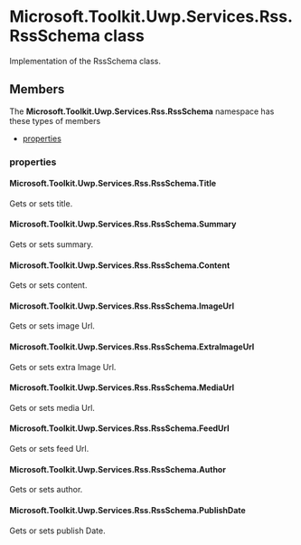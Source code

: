 
# Microsoft.Toolkit.Uwp.Services.Rss.RssSchema class

Implementation of the RssSchema class.

## Members

The **Microsoft.Toolkit.Uwp.Services.Rss.RssSchema** namespace has these types of members

* [properties](#properties)

### properties

#### Microsoft.Toolkit.Uwp.Services.Rss.RssSchema.Title

Gets or sets title.

#### Microsoft.Toolkit.Uwp.Services.Rss.RssSchema.Summary

Gets or sets summary.

#### Microsoft.Toolkit.Uwp.Services.Rss.RssSchema.Content

Gets or sets content.

#### Microsoft.Toolkit.Uwp.Services.Rss.RssSchema.ImageUrl

Gets or sets image Url.

#### Microsoft.Toolkit.Uwp.Services.Rss.RssSchema.ExtraImageUrl

Gets or sets extra Image Url.

#### Microsoft.Toolkit.Uwp.Services.Rss.RssSchema.MediaUrl

Gets or sets media Url.

#### Microsoft.Toolkit.Uwp.Services.Rss.RssSchema.FeedUrl

Gets or sets feed Url.

#### Microsoft.Toolkit.Uwp.Services.Rss.RssSchema.Author

Gets or sets author.

#### Microsoft.Toolkit.Uwp.Services.Rss.RssSchema.PublishDate

Gets or sets publish Date.
